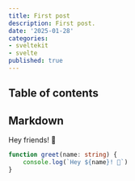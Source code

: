 ```yaml
---
title: First post
description: First post.
date: '2025-01-28'
categories: 
- sveltekit
- svelte
published: true
---
```


## Table of contents

## Markdown

Hey friends! 👋

```ts
function greet(name: string) {
	console.log(`Hey ${name}! 👋`)
}
```